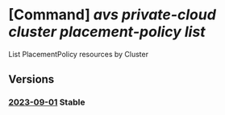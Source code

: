 # [Command] _avs private-cloud cluster placement-policy list_

List PlacementPolicy resources by Cluster

## Versions

### [2023-09-01](/Resources/mgmt-plane/L3N1YnNjcmlwdGlvbnMve30vcmVzb3VyY2Vncm91cHMve30vcHJvdmlkZXJzL21pY3Jvc29mdC5hdnMvcHJpdmF0ZWNsb3Vkcy97fS9jbHVzdGVycy97fS9wbGFjZW1lbnRwb2xpY2llcw==/2023-09-01.xml) **Stable**

<!-- mgmt-plane /subscriptions/{}/resourcegroups/{}/providers/microsoft.avs/privateclouds/{}/clusters/{}/placementpolicies 2023-09-01 -->
